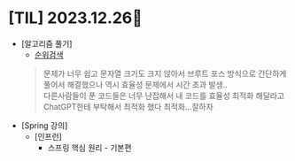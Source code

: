 # [TIL] 2023.12.26📒

* [알고리즘 풀기]
  * [순위검색](https://github.com/elephant97/PROGRAMMERS/blob/main/Java/Level%202/%EC%88%9C%EC%9C%84%EA%B2%80%EC%83%89.java)
   > 문제가 너무 쉽고 문자열 크기도 크지 않아서 브루트 포스 방식으로 간단하게 풀어서 해결했으나 역시 효율성 문제에서 시간 초과 발생..     
   > 다른사람들이 푼 코드들은 너무 난잡해서 내 코드를 효율성 최적화 해달라고 ChatGPT한테 부탁해서 최적화 했다 최적화...잘하자
* [Spring 강의]
  * [인프런]
    * 스프링 핵심 원리 - 기본편
